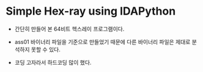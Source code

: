 # Simple Hex-ray using IDAPython

- 간단히 만들어 본 64비트 헥스레이 프로그램이다.


- ass01 바이너리 파일을 기준으로 만들었기 때문에 다른 바이너리 파일은 제대로 분석하지 못할 수 있다.

* 코딩 고자라서 하드코딩 많이 했다.